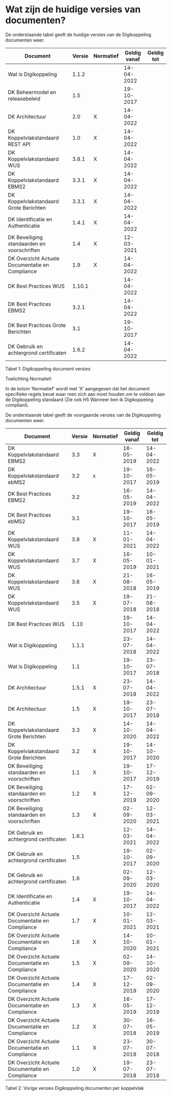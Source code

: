 # Wat zijn de huidige versies van documenten?

De onderstaande tabel geeft de huidige versies van de Digikoppeling documenten weer.

| Document                                         | Versie | Normatief | Geldig vanaf | Geldig  tot |
|--------------------------------------------------|--------|-----------|--------------|-------------|
| Wat is Digikoppeling                             | 1.1.2  |           | 14-04-2022   |             |
| DK Beheermodel en releasebeleid                  | 1.5    |           | 19-10-2017   |             |
| DK Architectuur                                  | 2.0    | X         | 14-04-2022   |             |
| DK Koppelvlakstandaard REST API                  | 1.0   | X          | 14-04-2022   |             |
| DK Koppelvlakstandaard WUS                       | 3.8.1   | X         | 14-04-2022   |             |
| DK Koppelvlakstandaard EBMS2                     | 3.3.1    | X         | 14-04-2022   |             |
| DK Koppelvlakstandaard Grote Berichten           | 3.3.1    | X         | 14-04-2022   |             |
| DK Identificatie en Authenticatie                | 1.4.1    | X         | 14-04-2022  |             |
| DK Beveiliging standaarden en voorschriften      | 1.4    | X         | 12-03-2021   |             |
| DK Overzicht  Actuele Documentatie en Compliance | 1.9    | X         | 14-04-2022   |             |
| DK Best Practices WUS                            | 1.10.1   |           | 14-04-2022   |             |
| DK Best Practices EBMS2                          | 3.2.1    |           | 14-04-2022   |             |
| DK Best Practices Grote Berichten                | 3.1    |           | 19-10-2017   |             |
| DK Gebruik en achtergrond certificaten           | 1.6.2  |           | 14-04-2022|

Tabel 1: Digikoppeling document versies

Toelichting Normatief:  
  
In de kolom ‘Normatief’ wordt met ‘X’ aangegeven dat het document specifieke regels bevat waar men zich aan moet houden om te voldoen aan de Digikoppeling standaard (Zie ook H5 Wanneer ben ik Digikoppeling compliant).

De onderstaande tabel geeft de voorgaande versies van de Digikoppeling documenten weer.

| Document                                        | Versie | Normatief | Geldig vanaf | Geldig tot |
|-------------------------------------------------|--------|-----------|--------------|------------|
| DK Koppelvlakstandaard EBMS2                    | 3.3    | X         | 16-05-2019   | 14-04-2022 | 
| DK Koppelvlakstandaard ebMS2                    | 3.2    | x         | 19-10-2017   | 16-05-2019 |
| DK Best Practices EBMS2                         | 3.2    |           | 16-05-2019   | 14-04-2022 |
| DK Best Practices ebMS2                         | 3.1    |           | 19-10-2017   | 16-05-2019 |
| DK Koppelvlakstandaard WUS                      | 3.8    | X         | 11-01-2021   | 14-04-2022 |
| DK Koppelvlakstandaard WUS                      | 3.7    | X         | 16-05-2019   | 10-01-2021 |
| DK Koppelvlakstandaard WUS                      | 3.6    | X         | 21-08-2018   | 16-05-2019 |
| DK Koppelvlakstandaard WUS                      | 3.5    | X         | 19-07-2018   | 21-08-2018 |
| DK Best Practices WUS                           | 1.10   |           | 19-10-2017   | 14-04-2022 |
| Wat is Digikoppeling                            | 1.1.1  |           | 23-07-2018   | 14-04-2022 | 
| Wat is Digikoppeling                            | 1.1    |           | 19-10-2017   | 23-07-2018 |
| DK Architectuur                                 | 1.5.1  | X         | 23-07-2018   | 14-04-2022 |
| DK Architectuur                                 | 1.5    | X         | 19-10-2017   | 23-07-2018 |
| DK Koppelvlakstandaard Grote Berichten          | 3.3    | X         | 14-10-2020   | 14-04-2022 |
| DK Koppelvlakstandaard Grote Berichten          | 3.2    | X         | 19-10-2017   | 14-10-2020 |
| DK Beveiliging standaarden en voorschriften     | 1.1    | X         | 19-10-2017   | 17-12-2019 |
| DK Beveiliging standaarden en voorschriften     | 1.2    | X         | 17-12-2019   | 02-09-2020 |
| DK Beveiliging standaarden en voorschriften     | 1.3    | X         | 02-09-2020   | 12-03-2021 |
| DK Gebruik en achtergrond certificaten          | 1.6.1  |           | 12-03-2021   | 14-04-2022 |
| DK Gebruik en achtergrond certificaten          | 1.5    |           | 19-10-2017   | 02-09-2020 |
| DK Gebruik en achtergrond certificaten          | 1.6    |           | 02-09-2020   | 12-03-2020 |
| DK Identificatie en Authenticatie               | 1.4    | X         | 19-10-2017   | 14-04-2022 |
| DK Overzicht Actuele Documentatie en Compliance | 1.7    | X         | 10-01-2021   | 12-03-2021 |
| DK Overzicht Actuele Documentatie en Compliance | 1.6    | X         | 14-10-2020   | 10-01-2021 |
| DK Overzicht Actuele Documentatie en Compliance | 1.5    | X         | 02-09-2020   | 14-10-2020 |
| DK Overzicht Actuele Documentatie en Compliance | 1.4    | X         | 17-12-2019   | 02-09-2020 |
| DK Overzicht Actuele Documentatie en Compliance | 1.3    | X         | 16-05-2019   | 17-12-2019 |
| DK Overzicht Actuele Documentatie en Compliance | 1.2    | X         | 30-07-2018   | 16-05-2019 |
| DK Overzicht Actuele Documentatie en Compliance | 1.1    | X         | 23-07-2018   | 30-07-2018 |
| DK Overzicht Actuele Documentatie en Compliance | 1.0    | X         | 19-07-2018   | 23-07-2018 |

Tabel 2: Vorige versies Digikoppeling documenten per koppelvlak


